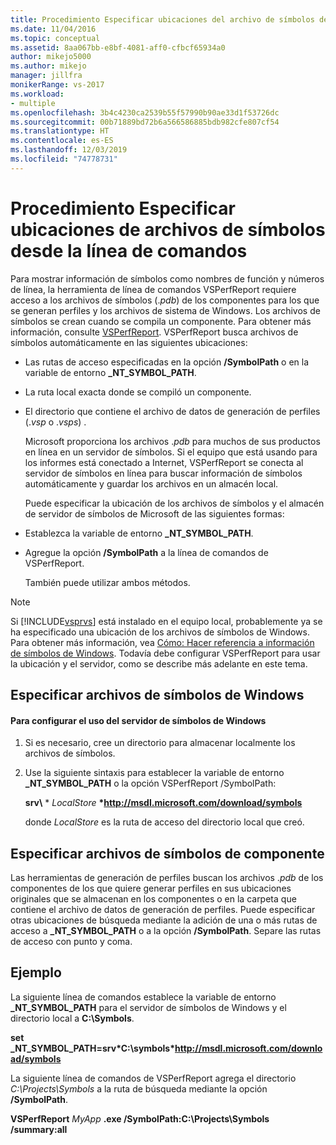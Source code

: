 ```yaml
---
title: Procedimiento Especificar ubicaciones del archivo de símbolos desde la línea de comandos | Microsoft Docs
ms.date: 11/04/2016
ms.topic: conceptual
ms.assetid: 8aa067bb-e8bf-4081-aff0-cfbcf65934a0
author: mikejo5000
ms.author: mikejo
manager: jillfra
monikerRange: vs-2017
ms.workload:
- multiple
ms.openlocfilehash: 3b4c4230ca2539b55f57990b90ae33d1f53726dc
ms.sourcegitcommit: 00b71889bd72b6a566586885bdb982cfe807cf54
ms.translationtype: HT
ms.contentlocale: es-ES
ms.lasthandoff: 12/03/2019
ms.locfileid: "74778731"
---
```

# <a name="how-to-specify-symbol-file-locations-from-the-command-line"></a>Procedimiento Especificar ubicaciones de archivos de símbolos desde la línea de comandos
Para mostrar información de símbolos como nombres de función y números de línea, la herramienta de línea de comandos VSPerfReport requiere acceso a los archivos de símbolos (.*pdb*) de los componentes para los que se generan perfiles y los archivos de sistema de Windows. Los archivos de símbolos se crean cuando se compila un componente. Para obtener más información, consulte [VSPerfReport](../profiling/vsperfreport.md). VSPerfReport busca archivos de símbolos automáticamente en las siguientes ubicaciones:

- Las rutas de acceso especificadas en la opción **/SymbolPath** o en la variable de entorno **_NT_SYMBOL_PATH**.

- La ruta local exacta donde se compiló un componente.

- El directorio que contiene el archivo de datos de generación de perfiles (.*vsp* o .*vsps*) .

  Microsoft proporciona los archivos .*pdb* para muchos de sus productos en línea en un servidor de símbolos. Si el equipo que está usando para los informes está conectado a Internet, VSPerfReport se conecta al servidor de símbolos en línea para buscar información de símbolos automáticamente y guardar los archivos en un almacén local.

  Puede especificar la ubicación de los archivos de símbolos y el almacén de servidor de símbolos de Microsoft de las siguientes formas:

- Establezca la variable de entorno **_NT_SYMBOL_PATH**.

- Agregue la opción **/SymbolPath** a la línea de comandos de VSPerfReport.

  También puede utilizar ambos métodos.

> [!NOTE]
> Si [!INCLUDE[vsprvs](../code-quality/includes/vsprvs_md.md)] está instalado en el equipo local, probablemente ya se ha especificado una ubicación de los archivos de símbolos de Windows. Para obtener más información, vea [Cómo: Hacer referencia a información de símbolos de Windows](../profiling/how-to-reference-windows-symbol-information.md). Todavía debe configurar VSPerfReport para usar la ubicación y el servidor, como se describe más adelante en este tema.

## <a name="specify-windows-symbol-files"></a>Especificar archivos de símbolos de Windows

#### <a name="to-configure-the-use-of-the-windows-symbol-server"></a>Para configurar el uso del servidor de símbolos de Windows

1. Si es necesario, cree un directorio para almacenar localmente los archivos de símbolos.

2. Use la siguiente sintaxis para establecer la variable de entorno **_NT_SYMBOL_PATH** o la opción VSPerfReport /SymbolPath:

    **srv\\** * *LocalStore* **\*http://msdl.microsoft.com/download/symbols**

    donde *LocalStore* es la ruta de acceso del directorio local que creó.

## <a name="specify-component-symbol-files"></a>Especificar archivos de símbolos de componente
 Las herramientas de generación de perfiles buscan los archivos .*pdb* de los componentes de los que quiere generar perfiles en sus ubicaciones originales que se almacenan en los componentes o en la carpeta que contiene el archivo de datos de generación de perfiles. Puede especificar otras ubicaciones de búsqueda mediante la adición de una o más rutas de acceso a **_NT_SYMBOL_PATH** o a la opción **/SymbolPath**. Separe las rutas de acceso con punto y coma.

## <a name="example"></a>Ejemplo
 La siguiente línea de comandos establece la variable de entorno **_NT_SYMBOL_PATH** para el servidor de símbolos de Windows y el directorio local a **C:\Symbols**.

 **set  _NT_SYMBOL_PATH=srv\*C:\symbols\*http://msdl.microsoft.com/download/symbols**

 La siguiente línea de comandos de VSPerfReport agrega el directorio *C:\Projects\Symbols* a la ruta de búsqueda mediante la opción **/SymbolPath**.

 **VSPerfReport**  *MyApp* **.exe /SymbolPath:C:\Projects\Symbols /summary:all**
